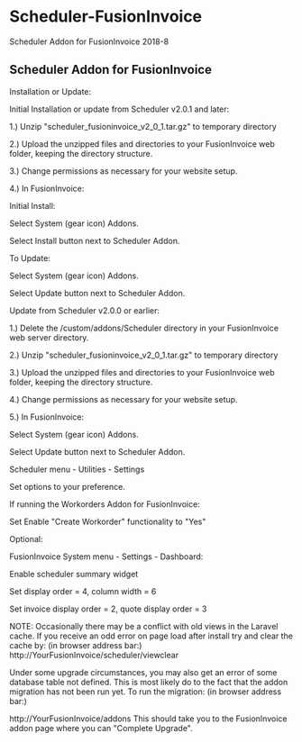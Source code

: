 # Scheduler-FusionInvoice
Scheduler Addon for FusionInvoice 2018-8

Scheduler Addon for FusionInvoice
----------------------------------
Installation or Update:

Initial Installation or update from Scheduler v2.0.1 and later:

1.) Unzip "scheduler_fusioninvoice_v2_0_1.tar.gz" to temporary directory

2.) Upload the unzipped files and directories to your FusionInvoice web folder, keeping the directory structure.

3.) Change permissions as necessary for your website setup.

4.) In FusionInvoice:

Initial Install:

Select System (gear icon) Addons.

Select Install button next to Scheduler Addon.

To Update:

Select System (gear icon) Addons.

Select Update button next to Scheduler Addon.

Update from Scheduler v2.0.0 or earlier:

1.) Delete the <FusionInvoice>/custom/addons/Scheduler directory in your FusionInvoice web server directory.

2.) Unzip "scheduler_fusioninvoice_v2_0_1.tar.gz" to temporary directory

3.) Upload the unzipped files and directories to your FusionInvoice web folder, keeping the directory structure.

4.) Change permissions as necessary for your website setup.

5.) In FusionInvoice:

Select System (gear icon) Addons.

Select Update button next to Scheduler Addon.

Scheduler menu - Utilities - Settings

Set options to your preference.

If running the Workorders Addon for FusionInvoice:

Set Enable "Create Workorder" functionality to "Yes"

Optional:

FusionInvoice System menu - Settings - Dashboard:

Enable scheduler summary widget

Set display order = 4, column width = 6

Set invoice display order = 2, quote display order = 3


NOTE: Occasionally there may be a conflict with old views in the Laravel cache.
If you receive an odd error on page load after install try and clear the cache by:
(in browser address bar:)
http://YourFusionInvoice/scheduler/viewclear

Under some upgrade circumstances, you may also get an error of some database table
not defined. This is most likely do to the fact that the addon migration has not been run yet.
To run the migration:
(in browser address bar:)

http://YourFusionInvoice/addons
This should take you to the FusionInvoice addon page where you can "Complete Upgrade".


